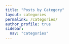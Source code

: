 ```yaml
---
title: "Posts by Category"
layout: categories
permalink: /categories/
author_profile: true
sidebar:
  nav: "categories"
---
```

